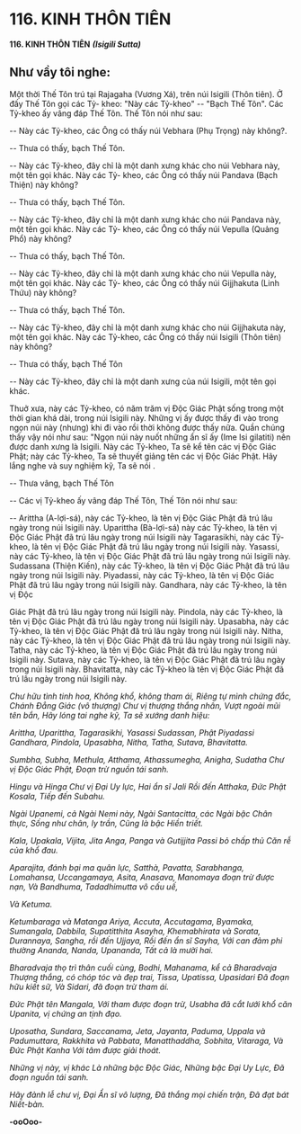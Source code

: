# 116. KINH THÔN TIÊN

**116. KINH THÔN TIÊN**
***(Isigili Sutta)***

## Như vầy tôi nghe:

Một thời Thế Tôn trú tại Rajagaha (Vương Xá), trên núi Isigili (Thôn tiên). Ở đấy Thế Tôn gọi các Tỷ-
kheo: "Này các Tỷ-kheo" -- "Bạch Thế Tôn". Các Tỷ-kheo ấy vâng đáp Thế Tôn. Thế Tôn nói như sau:

-- Này các Tỷ-kheo, các Ông có thấy núi Vebhara (Phụ Trọng) này không?.

-- Thưa có thấy, bạch Thế Tôn.

-- Này các Tỷ-kheo, đây chỉ là một danh xưng khác cho núi Vebhara này, một tên gọi khác. Này các Tỷ-
kheo, các Ông có thấy núi Pandava (Bạch Thiện) này không?

-- Thưa có thấy, bạch Thế Tôn.

-- Này các Tỷ-kheo, đây chỉ là một danh xưng khác cho núi Pandava này, một tên gọi khác. Này các Tỷ-
kheo, các Ông có thấy núi Vepulla (Quảng Phổ) này không?

-- Thưa có thấy, bạch Thế Tôn.

-- Này các Tỷ-kheo, đây chỉ là một danh xưng khác cho núi Vepulla này, một tên gọi khác. Này các Tỷ-
kheo, các Ông có thấy núi Gijjhakuta (Linh Thứu) này không?

-- Thưa có thấy, bạch Thế Tôn.

-- Này các Tỷ-kheo, đây chỉ là một danh xưng khác cho núi Gijjhakuta này, một tên gọi khác. Này các
Tỷ-kheo, các Ông có thấy núi Isigili (Thôn tiên) này không?

-- Thưa có thấy, bạch Thế Tôn

-- Này các Tỷ-kheo, đây chỉ là một danh xưng của núi Isigili, một tên gọi khác.

Thuở xưa, này các Tỷ-kheo, có năm trăm vị Ðộc Giác Phật sống trong một thời gian khá dài, trong núi
Isigili này. Những vị ấy được thấy đi vào trong ngọn núi này (nhưng) khi đi vào rồi thời không được
thấy nữa. Quần chúng thấy vậy nói như sau: "Ngọn núi này nuốt những ẩn sĩ ấy (Ime Isi gilatiti) nên
được danh xưng là Isigili. Này các Tỷ-kheo, Ta sẽ kể tên các vị Ðộc Giác Phật; này các Tỷ-kheo, Ta sẽ
thuyết giảng tên các vị Ðộc Giác Phật. Hãy lắng nghe và suy nghiệm kỹ, Ta sẽ nói .

-- Thưa vâng, bạch Thế Tôn

-- Các vị Tỷ-kheo ấy vâng đáp Thế Tôn, Thế Tôn nói như sau:

-- Arittha (A-lợi-sá), này các Tỷ-kheo, là tên vị Ðộc Giác Phật đã trú lâu ngày trong núi Isigili này.
Uparittha (Bà-lợi-sá) này các Tỷ-kheo, là tên vị Ðộc Giác Phật đã trú lâu ngày trong núi Isigili này
Tagarasikhi, này các Tỷ-kheo, là tên vị Ðộc Giác Phật đã trú lâu ngày trong núi Isigili này. Yasassi, này
các Tỷ-kheo, là tên vị Ðộc Giác Phật đã trú lâu ngày trong núi Isigili này. Sudassana (Thiện Kiến), này
các Tỷ-kheo, là tên vị Ðộc Giác Phật đã trú lâu ngày trong núi Isigili này. Piyadassi, này các Tỷ-kheo, là
tên vị Ðộc Giác Phật đã trú lâu ngày trong núi Isigili này. Gandhara, này các Tỷ-kheo, là tên vị Ðộc

Giác Phật đã trú lâu ngày trong núi Isigili này. Pindola, này các Tỷ-kheo, là tên vị Ðộc Giác Phật đã trú
lâu ngày trong núi Isigili này. Upasabha, này các Tỷ-kheo, là tên vị Ðộc Giác Phật đã trú lâu ngày trong
núi Isigili này. Nitha, này các Tỷ-kheo, là tên vị Ðộc Giác Phật đã trú lâu ngày trong núi Isigili này.
Tatha, này các Tỷ-kheo, là tên vị Ðộc Giác Phật đã trú lâu ngày trong núi Isigili này. Sutava, này các
Tỷ-kheo, là tên vị Ðộc Giác Phật đã trú lâu ngày trong núi Isigili này. Bhavitatta, này các Tỷ-kheo là tên
vị Ðộc Giác Phật đã trú lâu ngày trong núi Isigili này.

*Chư hữu tình tinh hoa,*
*Không khổ, không tham ái,*
*Riêng tự mình chứng đắc,*
*Chánh Ðẳng Giác (vô thượng)*
*Chư vị thượng thắng nhân,*
*Vượt ngoài mũi tên bắn,*
*Hãy lóng tai nghe kỹ,*
*Ta sẽ xướng danh hiệu:*

*Arittha, Uparittha, Tagarasikhi, Yasassi*
*Sudassan, Phật Piyadassi*
*Gandhara, Pindola,*
*Upasabha, Nitha, Tatha, Sutava, Bhavitatta.*

*Sumbha, Subha, Methula,*
*Atthama, Athassumegha,*
*Anigha, Sudatha*
*Chư vị Ðộc Giác Phật,*
*Ðoạn trừ nguồn tái sanh.*

*Hingu và Hinga*
*Chư vị Ðại Uy lực,*
*Hai ẩn sĩ Jali*
*Rồi đến Atthaka,*
*Ðức Phật Kosala,*
*Tiếp đến Subahu.*

*Ngài Upanemi, cả Ngài Nemi này,*
*Ngài Santacitta, các Ngài bậc Chân thực,*
*Sống như chân, ly trần,*
*Cũng là bậc Hiền triết.*

*Kala, Upakala, Vijita, Jita*
*Anga, Panga và Gutijjita*
*Passi bỏ chấp thủ*
*Căn rễ của khổ đau.*

*Aparajita, đánh bại ma quân lực,*
*Satthà, Pavatta, Sarabhanga, Lomahansa,*
*Uccangamaya, Asita, Anasava,*
*Manomaya đoạn trừ được nạn,*
*Và Bandhuma,*
*Tadadhimutta vô cấu uế,*

*Và Ketuma.*

*Ketumbaraga và Matanga Ariya,*
*Accuta, Accutagama, Byamaka,*
*Sumangala, Dabbila, Supatitthita*
*Asayha, Khemabhirata và Sorata,*
*Durannaya, Sangha, rồi đến Ujjaya,*
*Rồi đến ẩn sĩ Sayha,*
*Với can đảm phi thường*
*Ananda, Nanda, Upananda,*
*Tất cả là mười hai.*

*Bharadvaja thọ trì thân cuối cùng,*
*Bodhi, Mahanama, kể cả Bharadvaja*
*Thượng thắng, có chóp tóc và đẹp trai,*
*Tissa, Upatissa, Upasidari*
*Ðã đoạn hữu kiết sữ,*
*Và Sidari, đã đoạn trừ tham ái.*

*Ðức Phật tên Mangala,*
*Với tham được đoạn trừ,*
*Usabha đã cắt lưới khổ căn*
*Upanita, vị chứng an tịnh đạo.*

*Uposatha, Sundara, Saccanama,*
*Jeta, Jayanta, Paduma, Uppala và*
*Padumuttara,*
*Rakkhita và Pabbata,*
*Manatthaddha, Sobhita, Vitaraga,*
*Và Ðức Phật Kanha*
*Với tâm được giải thoát.*

*Những vị này, vị khác*
*Là những bậc Ðộc Giác,*
*Những bậc Ðại Uy Lực,*
*Ðã đoạn nguồn tái sanh.*

*Hãy đảnh lễ chư vị,*
*Ðại Ẩn sĩ vô lượng,*
*Ðã thắng mọi chiến trận,*
*Ðã đạt bát Niết-bàn.*

**-ooOoo-**

